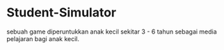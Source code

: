 # Student-Simulator
sebuah game diperuntukkan anak kecil sekitar 3 - 6 tahun sebagai media pelajaran bagi anak kecil.
